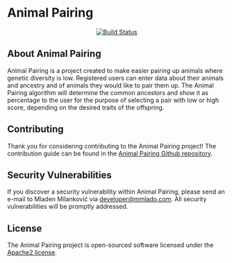 # Animal Pairing

<p align="center">
<a href="https://travis-ci.org/mmlado/animal_pairing"><img src="https://travis-ci.org/mmlado/animal_pairing.svg?branch=master" alt="Build Status"></a>
</p>

## About Animal Pairing
Animal Pairing is a project created to make easier pairing up animals where genetic diversity is low. Registered users can enter data about their animals and ancestry and of animals they would like to pair them up. The Animal Pairing algorithm will determine the common ancestors and show it as percentage to the user for the purpose of selecting a pair with low or high score, depending on the desired traits of the offspring.

## Contributing

Thank you for considering contributing to the Animal Pairing project! The contribution guide can be found in the [Animal Pairing Github repository](https://github.com/mmlado/animal_pairing/blob/master/CONTRIBUTING.md).

## Security Vulnerabilities

If you discover a security vulnerability within Animal Pairing, please send an e-mail to Mladen Milanković via [developer@mmlado.com](mailto:developer@mmlado.com). All security vulnerabilities will be promptly addressed.

## License

The Animal Pairing project is open-sourced software licensed under the [Apache2 license](https://www.apache.org/licenses/LICENSE-2.0).
